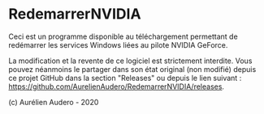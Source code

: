 # RedemarrerNVIDIA
Ceci est un programme disponible au téléchargement permettant de redémarrer les services Windows liées au pilote NVIDIA GeForce.

La modification et la revente de ce logiciel est strictement interdite.
Vous pouvez néanmoins le partager dans son état original (non modifié) depuis ce projet GitHub dans la section "Releases" ou depuis le lien suivant : https://github.com/AurelienAudero/RedemarrerNVIDIA/releases.

(c) Aurélien Audero - 2020